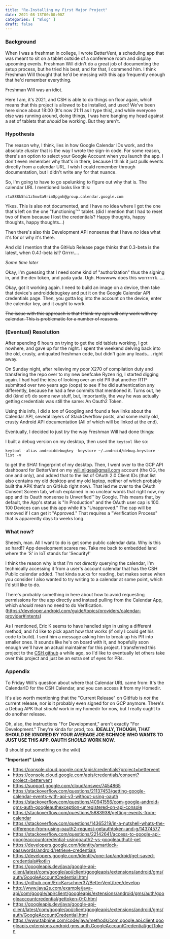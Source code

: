 ```yaml
---
title: "Re-Installing my First Major Project"
date: 2021-08-13T00:00:00Z
categories: [ "Blog" ]
draft: false
---
```


### Background

When I was a freshman in college, I wrote BetterVent, a scheduling app that was meant to sit on a tablet outside of a conference room and display upcoming events. Freshman Will didn't do a great job of documenting the setup process, but he tried his best, and for that, I commend him. I think Freshman Will thought that he'd be messing with this app frequently enough that he'd remember everything.

Freshman Will was an idiot.

Here I am, it's 2021, and CSH is able to do things on floor again, which means that this project is allowed to be installed, and used! We've been here since about 18:00 (It's now 21:11 as I type this), and while everyone else was running around, doing things, I was here banging my head against a set of tablets that _should_ be working. But they aren't.

### Hypothesis

The reason why, I think, lies in how Google Calendar IDs work, and the absolute _cluster_ that is the way I wrote the sign-in code. For some reason, there's an option to select your Google Account when you launch the app. I don't even remember why that's in there, because I think it just pulls events directly from a calendar URL. I wish I could remember through documentation, but I didn't write any for that nuance.

So, I'm going to have to go spelunking to figure out why that is. The calendar URL I mentioned looks like this:

```
rtx888k5hi1z5nw3a9rim8pgnh@group.calendar.google.com 
```

Yikes. This is also not documented, and I have no idea where I got the one that's left on the one "functioning™" tablet. (did I mention that I had to reset two of them because I lost the credentials? Happy thoughts, happy thoughts, happy thoughts...)

Then there's also this Development API nonsense that I have _no_ idea what it's for or why it's there.

And did I mention that the GitHub Release page thinks that 0.3-beta is the latest, when 0.4.1-beta is!? Grrrrr....

*Some time later*

Okay, I'm guessing that I need some kind of "authorization" thus the signing in, and the dev token, and yada yada. Ugh. Howwww does this worrrrrrk......

Okay, got it working again. I need to build an image on a device, then take that device's androiddebugkey and put it on the Google Calendar API credentials page. Then, you gotta log into the account on the device, enter the calendar key, and it _ought_ to work.

~~The issue with this approach is that I think my apk will only work with _my_ calendar. This is problematic for a number of reasons.~~

### (Eventual) Resolution

After spending 6 hours on trying to get the old tablets working, I got nowhere, and gave up for the night. I spent the weekend delving back into the old, crusty, antiquated freshman code, but didn't gain any leads.... right away.

On Sunday night, after relieving my poor X270 of compilation duty and transfering the repo over to my new beefcake Ryzen rig, I started digging again. I had had the idea of looking over an old PR that another RTP submitted over two years ago (oops) to see if he did authentication any differently, because he had a few commits that mentioned it. Turns out, he did (kind of) do some new stuff, but, importantly, the way he was actually getting credentials was still the same: An Oauth2 Token.

Using this info, I did a _ton_ of Googling and found a few links about the Calendar API, several layers of StackOverflow posts, and some really old, crusty Android API documentation (All of which will be linked at the end).

Eventually, I decided to just _try_ the way Freshman Will had done things:

I built a debug version on my desktop, then used the `keytool` like so:
```
keytool -alias androiddebugkey -keystore ~/.android/debug.keystore -list -v 
```
to get the SHA1 fingerprint of my desktop. Then, I went over to the GCP API dashboard for BetterVent on my will.nilges@gmail.com account (the OG, the one and only), and added that to the list of OAuth 2.0 Client IDs (that list also contains my old desktop and my old laptop, neither of which probably built the APK that's on GitHub right now). That led me over to the OAuth Consent Screen tab, which explained in no unclear words that right now, my app and its Oauth nonsense is Unverified™ by Google. This means that, by default, the App's status is "In Production" and the OAuth user cap is 100. 100 Devices can use this app while it's "Unapproved." The cap will be removed if I can get it "Approved." That requires a "Verification Process" that is apparently days to weeks long.

### What now?

Sheesh, man. All I want to do is get some public calendar data. Why is this so hard!? App development scares me. Take me back to embedded land where the 'S' in IoT stands for 'Security!'

I think the reason why is that I'm not _directly_ querying the calendar, I'm technically accessing it from a user's account calendar that has the CSH Public calendar added. That kinda sucks for reading, but makes sense when you consider I also wanted to try writing to a calendar at some point, which I'd still like to do.

There's probably something in here about how to avoid requesting permissions for the app directly and instead pulling from the Calendar App, which _should_ mean no need to do Verification. (https://developer.android.com/guide/topics/providers/calendar-provider#intents)

As I mentioned, Eric K seems to have handled sign in using a different method, and I'd like to pick apart how that works (if only I could get his code to build). I sent him a message asking him to break up his PR into smaller ones. It sounds like he's on board with it, and hopefully soon enough we'll have an actual maintainer for this project. I transferred this project to the [CSH github](https://github.com/computersciencehouse/BetterVent) a while ago, so I'd like to eventually let others take over this project and just be an extra set of eyes for PRs.

### Appendix

To Friday Will's question about where that Calendar URL came from: It's the CalendarID for the CSH Calendar, and you can access it from my Homedir.

It's also worth mentioning that the "Current Release" on GitHub is _not_ the current release, nor is it probably even signed for on GCP anymore. There's a Debug APK that _should_ work in my homedir for now, but I really ought to do another release.

Oh, also, the instructions "For Development," aren't exactly "For Development." They're kinda for prod, too.
**IDEALLY, THOUGH, THAT SHOULD BE IGNORED BY YOUR AVERAGE JOE SCHMOE WHO WANTS TO JUST USE THIS APP. OAUTH _SHOULD_ WORK NOW.**

(I should put something on the wiki)

**"Important" Links**

- https://console.cloud.google.com/apis/credentials?project=bettervent
- https://console.cloud.google.com/apis/credentials/consent?project=bettervent
- https://support.google.com/cloud/answer/7454865
- https://stackoverflow.com/questions/21137453/getting-google-calendar-events-with-api-v3-without-using-oauth
- https://stackoverflow.com/questions/40941556/com-google-android-gms-auth-googleauthexception-unregistered-on-api-console
- https://stackoverflow.com/questions/5883938/getting-events-from-calendar
- https://stackoverflow.com/questions/14365219/in-a-nutshell-whats-the-difference-from-using-oauth2-request-getauthtoken-and-g/14374577
- https://stackoverflow.com/questions/22142641/access-to-google-api-googleaccountcredential-usingoauth2-vs-googleauthutil-get
- https://developers.google.com/identity/smartlock-passwords/android/retrieve-credentials
- https://developers.google.com/identity/one-tap/android/get-saved-credentials#kotlin
- https://googleapis.dev/java/google-api-client/latest/com/google/api/client/googleapis/extensions/android/gms/auth/GoogleAccountCredential.html
- https://github.com/EricKarschner37/BetterVent/tree/develop
- http://www.java2s.com/example/java-api/com/google/api/client/googleapis/extensions/android/gms/auth/googleaccountcredential/gettoken-0-0.html
- https://googleapis.dev/java/google-api-client/latest/com/google/api/client/googleapis/extensions/android/gms/auth/GoogleAccountCredential.html
- https://www.tabnine.com/code/java/methods/com.google.api.client.googleapis.extensions.android.gms.auth.GoogleAccountCredential/getToken
